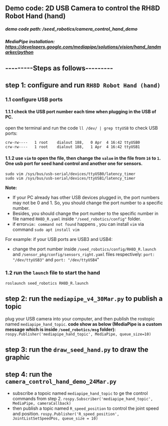 ## Demo code: 2D USB Camera to control the RH8D Robot Hand (hand)

##### demo code path: /seed_robotics/camera_control_hand_demo

##### MediaPipe installation: https://developers.google.com/mediapipe/solutions/vision/hand_landmarker/python

## ---------Steps as follows---------

## step 1: configure and run `RH8D Robot Hand (hand)`

### 1.1 configure USB ports

#### 1.1.1 check the USB port number each time when plugging in the USB of PC.

open the terminal and run the code `ll /dev/ | grep ttyUSB` to check USB ports:

```
crw-rw----   1 root    dialout 188,   0 Apr  4 16:42 ttyUSB0
crw-rw----   1 root    dialout 188,   1 Apr  4 16:42 ttyUSB1
```

#### 1.1.2 use `vim` to open the file, then change the `value` in the file from `16` to `1`. One usb port for seed hand control and another one for sensors.

```
sudo vim /sys/bus/usb-serial/devices/ttyUSB0/latency_timer
sudo vim /sys/bus/usb-serial/devices/ttyUSB1/latency_timer
```

**Note:**

- If your PC already has other USB devices plugged in, the port numbers may not be 0 and 1. So, you should change the port number to a specific number.
- Besides, you should change the port number to the specific number in file named `RH8D_R.yaml` inside `"/seed_robotics/config"` folder.
- if error`vim: command not found` happens , you can install `vim` via command `sudo apt install vim`

For example: if your USB ports are USB3 and USB4:

- change the port number inside `/seed_robotics/config/RH8D_R.launch` and `/sensor_pkg/config/sensors_right.yaml` files respectively: `port: "/dev/ttyUSB3"` and `port: "/dev/ttyUSB4`"

### 1.2 run the `launch` file to start the hand

`roslaunch seed_robotics RH8D_R.launch`

## step 2: run the `mediapipe_v4_30Mar.py` to publish a topic

plug your USB camera into your computer, and then publish the rostopic named `mediapipe_hand_topic`.
**code show as below (MediaPipe is a custom message which is inside `/seed_robotics/msg` folder):**
`rospy.Publisher('mediapipe_hand_topic', MediaPipe, queue_size=10)`

## step 3: run the `draw_seed_hand.py` to draw the graphic

## step 4: run the `camera_control_hand_demo_24Mar.py`

- subscribe a topoic named `mediapipe_hand_topic` to ge the control commands from step 2.
  `rospy.Subscriber('mediapipe_hand_topic', MediaPipe, cameraCallback)`
- then publish a topic named `R_speed_position` to control the joint speed and position.
  `rospy.Publisher('R_speed_position', JointListSetSpeedPos, queue_size = 10)`
